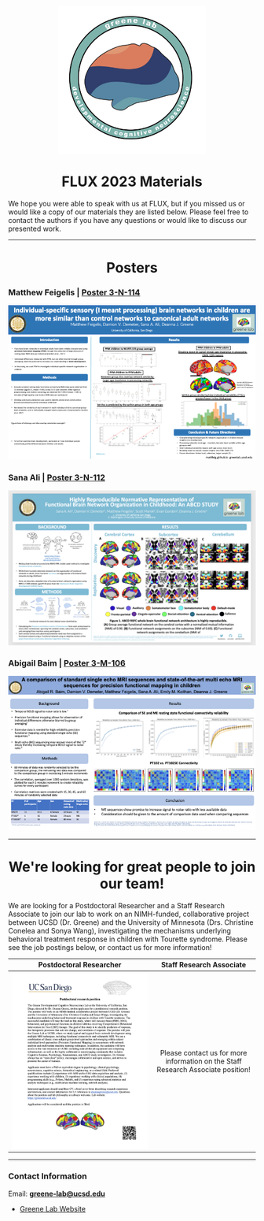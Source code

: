<p align="center">
  <img align="center" width="300" height="300" src="/assets/img/lab_logo.png">
</p>
<h1 align="center">FLUX 2023 Materials</h1>
We hope you were able to speak with us at FLUX, but if you missed us or would like a copy of our materials they are listed below. Please feel free to contact the authors if you have any questions or would like to discuss our presented work. 

---

<h1 align="center">Posters</h1>

### Matthew Feigelis | [Poster 3-N-114](/assets/img/flux2023_poster_mf.png)

![Matt Feigelis Poster](/assets/img/flux2023_poster_mf.png)

### Sana Ali | [Poster 3-N-112](/assets/img/flux2023_poster_sa.png)

![Sana Ali Poster](/assets/img/flux2023_poster_sa.png)

### Abigail Baim | [Poster 3-M-106](/assets/img/flux2023_poster_ab.png)

![Abigail Baim Poster](/assets/img/flux2023_poster_ab.png)

---

<h1 align="center">We're looking for great people to join our team!</h1>
We are looking for a Postdoctoral Researcher and a Staff Research Associate to join our lab to work on an NIMH-funded, collaborative project between UCSD (Dr. Greene) and the University of Minnesota (Drs. Christine Conelea and Sonya Wang), investigating the mechanisms underlying behavioral treatment response in children with Tourette syndrome. Please see the job postings below, or contact us for more information!

|Postdoctoral Researcher|Staff Research Associate|
|:-:|:-:|
|![](/assets/img/Postdoc_posting_UCSD_2023_final.png)|Please contact us for more information on the Staff Research Associate position!|

---

### Contact Information
Email: **greene-lab@ucsd.edu**
- [Greene Lab Website](https://greenelab.ucsd.edu/)


